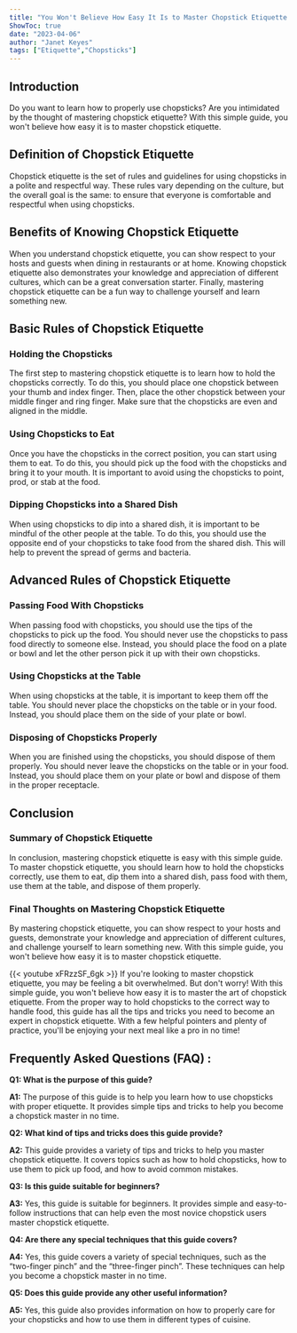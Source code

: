 ```yaml
---
title: "You Won't Believe How Easy It Is to Master Chopstick Etiquette With This Simple Guide!"
ShowToc: true 
date: "2023-04-06"
author: "Janet Keyes" 
tags: ["Etiquette","Chopsticks"]
---
```

## Introduction

Do you want to learn how to properly use chopsticks? Are you intimidated by the thought of mastering chopstick etiquette? With this simple guide, you won't believe how easy it is to master chopstick etiquette. 

## Definition of Chopstick Etiquette

Chopstick etiquette is the set of rules and guidelines for using chopsticks in a polite and respectful way. These rules vary depending on the culture, but the overall goal is the same: to ensure that everyone is comfortable and respectful when using chopsticks. 

## Benefits of Knowing Chopstick Etiquette

When you understand chopstick etiquette, you can show respect to your hosts and guests when dining in restaurants or at home. Knowing chopstick etiquette also demonstrates your knowledge and appreciation of different cultures, which can be a great conversation starter. Finally, mastering chopstick etiquette can be a fun way to challenge yourself and learn something new. 

## Basic Rules of Chopstick Etiquette

### Holding the Chopsticks

The first step to mastering chopstick etiquette is to learn how to hold the chopsticks correctly. To do this, you should place one chopstick between your thumb and index finger. Then, place the other chopstick between your middle finger and ring finger. Make sure that the chopsticks are even and aligned in the middle. 

### Using Chopsticks to Eat

Once you have the chopsticks in the correct position, you can start using them to eat. To do this, you should pick up the food with the chopsticks and bring it to your mouth. It is important to avoid using the chopsticks to point, prod, or stab at the food. 

### Dipping Chopsticks into a Shared Dish

When using chopsticks to dip into a shared dish, it is important to be mindful of the other people at the table. To do this, you should use the opposite end of your chopsticks to take food from the shared dish. This will help to prevent the spread of germs and bacteria. 

## Advanced Rules of Chopstick Etiquette

### Passing Food With Chopsticks

When passing food with chopsticks, you should use the tips of the chopsticks to pick up the food. You should never use the chopsticks to pass food directly to someone else. Instead, you should place the food on a plate or bowl and let the other person pick it up with their own chopsticks. 

### Using Chopsticks at the Table

When using chopsticks at the table, it is important to keep them off the table. You should never place the chopsticks on the table or in your food. Instead, you should place them on the side of your plate or bowl. 

### Disposing of Chopsticks Properly

When you are finished using the chopsticks, you should dispose of them properly. You should never leave the chopsticks on the table or in your food. Instead, you should place them on your plate or bowl and dispose of them in the proper receptacle. 

## Conclusion

### Summary of Chopstick Etiquette

In conclusion, mastering chopstick etiquette is easy with this simple guide. To master chopstick etiquette, you should learn how to hold the chopsticks correctly, use them to eat, dip them into a shared dish, pass food with them, use them at the table, and dispose of them properly. 

### Final Thoughts on Mastering Chopstick Etiquette

By mastering chopstick etiquette, you can show respect to your hosts and guests, demonstrate your knowledge and appreciation of different cultures, and challenge yourself to learn something new. With this simple guide, you won't believe how easy it is to master chopstick etiquette.

{{< youtube xFRzzSF_6gk >}} 
If you're looking to master chopstick etiquette, you may be feeling a bit overwhelmed. But don't worry! With this simple guide, you won't believe how easy it is to master the art of chopstick etiquette. From the proper way to hold chopsticks to the correct way to handle food, this guide has all the tips and tricks you need to become an expert in chopstick etiquette. With a few helpful pointers and plenty of practice, you'll be enjoying your next meal like a pro in no time!

## Frequently Asked Questions (FAQ) :
**Q1: What is the purpose of this guide?**

**A1:** The purpose of this guide is to help you learn how to use chopsticks with proper etiquette. It provides simple tips and tricks to help you become a chopstick master in no time. 

**Q2: What kind of tips and tricks does this guide provide?**

**A2:** This guide provides a variety of tips and tricks to help you master chopstick etiquette. It covers topics such as how to hold chopsticks, how to use them to pick up food, and how to avoid common mistakes. 

**Q3: Is this guide suitable for beginners?**

**A3:** Yes, this guide is suitable for beginners. It provides simple and easy-to-follow instructions that can help even the most novice chopstick users master chopstick etiquette. 

**Q4: Are there any special techniques that this guide covers?**

**A4:** Yes, this guide covers a variety of special techniques, such as the “two-finger pinch” and the “three-finger pinch”. These techniques can help you become a chopstick master in no time. 

**Q5: Does this guide provide any other useful information?**

**A5:** Yes, this guide also provides information on how to properly care for your chopsticks and how to use them in different types of cuisine.




